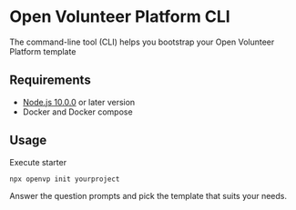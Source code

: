# Open Volunteer Platform CLI

The command-line tool (CLI) helps you bootstrap your Open Volunteer Platform template

## Requirements

* [Node.js 10.0.0](https://nodejs.org/en/download/) or later version
* Docker and Docker compose

## Usage

Execute starter 
```
npx openvp init yourproject
```
Answer the question prompts and pick the template that suits your needs.
